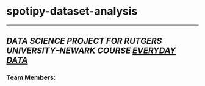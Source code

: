 # spotipy-dataset-analysis
***
## <i>DATA SCIENCE PROJECT FOR RUTGERS UNIVERSITY–NEWARK COURSE <ins>EVERYDAY DATA</ins></i>
### Team Members:

